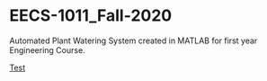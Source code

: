 # EECS-1011_Fall-2020
Automated Plant Watering System created in MATLAB for first year Engineering Course. 

[Test](https://www.youtube.com/)
